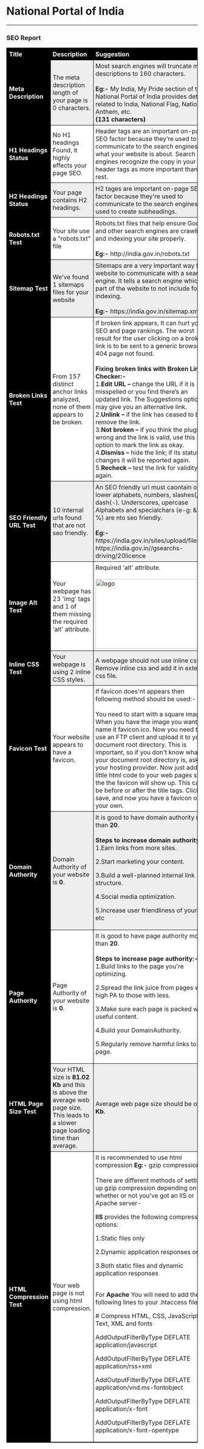 <html>
<head>
<style>
table, th, td {
    border: 1px solid black;
    border-collapse: collapse;
}
th, td {
    padding: 5px;
    text-align: left;
}
table#t01 tr:nth-child(even) {
    background-color: #eee;
}
table#t01 tr:nth-child(odd) {
   background-color:#fff;
}
table#t01 th {
    background-color: black;
    color: white;
}
</style>
</head>
<body>
<h1>National Portal of India</h1><hr>
<h3>SEO Report</h3>
<table id="t01">
  <tr>
    <th width="10%">Title</th>
    <th width="20%">Description</th> 
    <th width="70%">Suggestion</th>
  </tr>
  <tr>

<th>Meta Description</th>

<td>The meta description length of your page is 0 characters.</td>

<td>Most search engines will truncate meta descriptions to 160 characters.<br><br>
<b>Eg:-</b> My India, My Pride section of the National Portal of India provides details related to India, National Flag, National Anthem, etc.<br><b>(131 characters)</b></td>
  </tr>
<tr>

<th>H1 Headings Status</th>

<td>No H1 headings Found, it highly effects your page SEO.</td>

<td>Header tags are an important on-page SEO factor because they’re used to communicate to the search engines what your website is about. Search engines recognize the copy in your header tags as more important than the rest.</td>

</tr>
<tr>
<th>H2 Headings Status</th>
<td>Your page contains H2 headings.</td>
<td>H2 tages are important on-page SEO factor because they're used to communicate to the search engines. It is used to create subheadings.</td>
</tr>
<tr>
<th>Robots.txt Test</th>
<td>Your site use a "robots.txt" file</td>
<td>Robots.txt files that help ensure Google and other search engines are crawling and indexing your site properly.<br><br>
<b>Eg:-</b> http://india.gov.in/robots.txt</td>
</tr>
<tr>
<th>Sitemap Test</th>
<td>We've found 1 sitemaps files for your website</td>
<td>Sitemaps are a very important way for a website to communicate with a search engine. It tells a search engine which part of the website to not include for indexing.<br><br>
<b>Eg:-</b> https://india.gov.in/sitemap.xml </td>
</tr>
<tr>
<th>Broken Links Test</th>
<td>From 157 distinct anchor links analyzed, none of them appears to be broken.</td>
<td>If broken link appears, It can hurt your SEO and page rankings. The worst result for the user clicking on a broken link is to be sent to a generic browser 404 page not found.<br><br>
<b>Fixing broken links with Broken Link Checker:-</b><br>
1.<b>Edit URL –</b> change the URL if it is misspelled or you find there’s an updated link. The Suggestions option may give you an alternative link.<br>
2.<b>Unlink –</b> if the link has ceased to be, remove the link.<br>
3.<b>Not broken –</b> if you think the plugin is wrong and the link is valid, use this option to mark the link as okay.<br>
4.<b>Dismiss –</b> hide the link; if its status changes it will be reported again.<br>
5.<b>Recheck –</b> test the link for validity again.</td>
</tr> 
<tr>

<th>SEO Friendly URL Test</th>

<td>10 internal urls found that are not seo friendly.</td>

<td>An SEO friendly url must caontain only lower alphabets, numbers, slashes(/), dash(-). Underscores, upercase Alphabets and specialchars (e-g: & ? %) are nto seo friendly.<br><br>
<b>Eg:-</b> https://india.gov.in/sites/upload/files/npi<br>https://india.gov.in//gsearchs-driving/20licence</td>

</tr>
<tr>

<th>Image Alt Test</th>

<td>Your webpage has 23 'img' tags and 1 of them missing the required 'alt' attribute.</td>

<td>Required 'alt' attribute.<br><br>
<img id="t007-10048" style="width: 100%; height: auto;" alt="logo" src="/images/logo_image-1-.png"  width ="108" height ="65" /></td>

</tr>
<tr>

<th>Inline CSS Test</th>

<td>Your webpage is using 2 inline CSS styles.</td>

<td>A webpage should not use inline css.<br>
Remove inline css and add it in external css file.</td>

</tr>
<tr>
<th>Favicon Test</th>
<td>Your website appears to have a favicon.</td>
<td>If favicon does'nt appears then following method should be used:-<br><br>
You need to start with a square image. When you have the image you want, name it favicon.ico. 
Now you need to use an FTP client and upload it to your document root directory. This is important, so if you don't know what your document root directory is, 
ask your hosting provider. Now just add a little html code to your web pages so the the favicon will show up. This can be before or after the title tags. 
Click on save, and now you have a favicon of your own.</td>
</tr>
<tr>

<th>Domain Authority</th>

<td>Domain Authority of your website is <b>0</b>.</td>

<td>It is good to have domain authority more than <b>20</b>.<br><br>
<b>Steps to increase domain authority:-</b><br>
1.Earn links from more sites.<br>

2.Start marketing your content.<br>

3.Build a well-planned internal link structure.<br>

4.Social media optimization.<br>

5.Increase user friendliness of your site. etc</td>

</tr>
<tr>

<th>Page Authority</th>

<td>Page Authority of your website is <b>0</b>.</td>

<td>It is good to have page authority more than <b>20</b>.<br><br>
<b>Steps to increase page authority:-</b><br>
1.Build links to the page you're optimizing.<br>

2.Spread the link juice from pages with high PA to those with less.<br>

3.Make sure each page is packed with useful content.<br>

4.Build your DomainAuthority.<br>

5.Regularly remove harmful links to your page.</td>

</tr>
<tr>

<th>HTML Page Size Test</th>

<td>Your HTML size is <b>81.02 Kb</b> and this is above the average web page size. This leads to a slower page loading time than average.</td>
<td>Average web page size should be of <b>33 Kb</b>.</td>
</tr>
<tr>

<th>HTML Compression Test</th>

<td>Your web page is not using html compression.</td>

<td>It is recommended to use html compression <b>Eg:-</b> gzip compression.<br><br>
There are different methods of setting up gzip compression depending on whether or not you've got an IIS or Apache server-<br>

<b>IIS</b> provides the following compression options:<br>

1.Static files only<br>

2.Dynamic application responses only<br>

3.Both static files and dynamic application responses<br><br>

For <b>Apache</b> You will need to add the following lines to your .htaccess file:<br>

<IfModule mod_deflate.c>
  # Compress HTML, CSS, JavaScript, Text, XML and fonts<br>


  AddOutputFilterByType DEFLATE application/javascript<br>


  AddOutputFilterByType DEFLATE application/rss+xml
<br>

  AddOutputFilterByType DEFLATE application/vnd.ms-fontobject
<br>

  AddOutputFilterByType DEFLATE application/x-font
<br>

  AddOutputFilterByType DEFLATE application/x-font-opentype</IfModule></td>

</tr>
</table>
</body>
</html>

